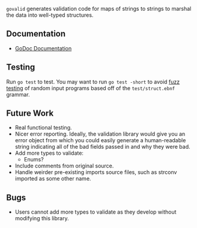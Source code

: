 `govalid` generates validation code for maps of strings to strings to
marshal the data into well-typed structures.

Documentation
-------------
 - [GoDoc Documentation](https://godoc.org/chrispennello.com/go/govalid)

Testing
-------
Run `go test` to test.  You may want to run `go test -short` to avoid
[fuzz testing][1] of random input programs based off of the
`test/struct.ebnf` grammar.

Future Work
-----------
 - Real functional testing.
 - Nicer error reporting.  Ideally, the validation library would give
   you an error object from which you could easily generate a
   human-readable string indicating all of the bad fields passed in and
   why they were bad.
 - Add more types to validate:
    - Enums?
 - Include comments from original source.
 - Handle weirder pre-existing imports source files, such as strconv
   imported as some other name.

Bugs
----
 - Users cannot add more types to validate as they develop without
   modifying this library.

[1]: https://en.wikipedia.org/wiki/Fuzz_testing
